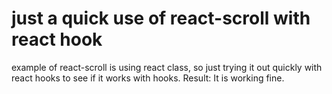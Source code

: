 # just a quick use of react-scroll with react hook

example of react-scroll is using react class, so just trying it out quickly with react hooks to see if it works with hooks. Result: It is working fine.

